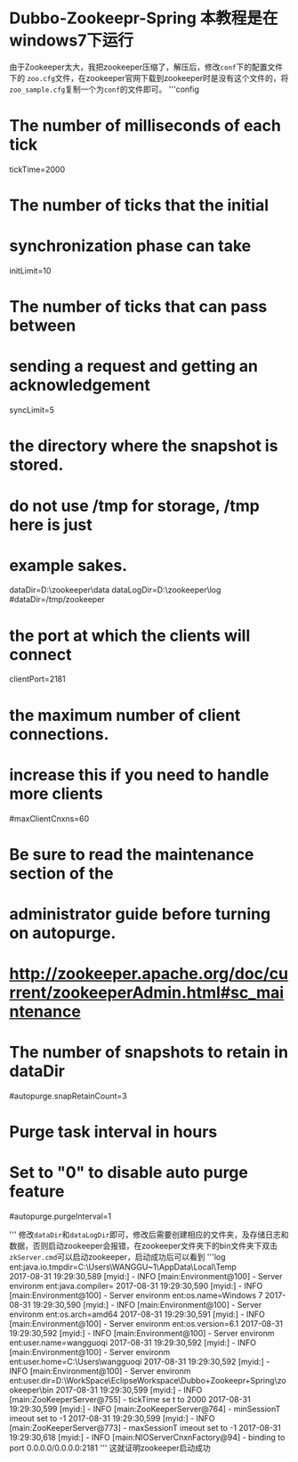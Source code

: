 # Dubbo-Zookeepr-Spring 本教程是在windows7下运行
由于Zookeeper太大，我把zookeeper压缩了，解压后，修改<code>conf</code>下的配置文件下的
<code>zoo.cfg</code>文件，在zookeeper官网下载到zookeeper时是没有这个文件的，将<code>zoo_sample.cfg</code>复制一个为<code>conf</code>的文件即可。
'''config
# The number of milliseconds of each tick
tickTime=2000
# The number of ticks that the initial 
# synchronization phase can take
initLimit=10
# The number of ticks that can pass between 
# sending a request and getting an acknowledgement
syncLimit=5
# the directory where the snapshot is stored.
# do not use /tmp for storage, /tmp here is just 
# example sakes.
dataDir=D:\\zookeeper\\data
dataLogDir=D:\\zookeeper\\log
#dataDir=/tmp/zookeeper
# the port at which the clients will connect
clientPort=2181
# the maximum number of client connections.
# increase this if you need to handle more clients
#maxClientCnxns=60
#
# Be sure to read the maintenance section of the 
# administrator guide before turning on autopurge.
#
# http://zookeeper.apache.org/doc/current/zookeeperAdmin.html#sc_maintenance
#
# The number of snapshots to retain in dataDir
#autopurge.snapRetainCount=3
# Purge task interval in hours
# Set to "0" to disable auto purge feature
#autopurge.purgeInterval=1

'''
修改<code>dataDir</code>和<code>dataLogDir</code>即可，修改后需要创建相应的文件夹，及存储日志和数据，否则启动zookeeper会报错，在zookeeper文件夹下的bin文件夹下双击<code>zkServer.cmd</code>可以启动zookeeper，启动成功后可以看到
'''log
ent:java.io.tmpdir=C:\Users\WANGGU~1\AppData\Local\Temp\
2017-08-31 19:29:30,589 [myid:] - INFO  [main:Environment@100] - Server environm
ent:java.compiler=<NA>
2017-08-31 19:29:30,590 [myid:] - INFO  [main:Environment@100] - Server environm
ent:os.name=Windows 7
2017-08-31 19:29:30,590 [myid:] - INFO  [main:Environment@100] - Server environm
ent:os.arch=amd64
2017-08-31 19:29:30,591 [myid:] - INFO  [main:Environment@100] - Server environm
ent:os.version=6.1
2017-08-31 19:29:30,592 [myid:] - INFO  [main:Environment@100] - Server environm
ent:user.name=wangguoqi
2017-08-31 19:29:30,592 [myid:] - INFO  [main:Environment@100] - Server environm
ent:user.home=C:\Users\wangguoqi
2017-08-31 19:29:30,592 [myid:] - INFO  [main:Environment@100] - Server environm
ent:user.dir=D:\WorkSpace\EclipseWorkspace\Dubbo+Zookeepr+Spring\zookeeper\bin
2017-08-31 19:29:30,599 [myid:] - INFO  [main:ZooKeeperServer@755] - tickTime se
t to 2000
2017-08-31 19:29:30,599 [myid:] - INFO  [main:ZooKeeperServer@764] - minSessionT
imeout set to -1
2017-08-31 19:29:30,599 [myid:] - INFO  [main:ZooKeeperServer@773] - maxSessionT
imeout set to -1
2017-08-31 19:29:30,618 [myid:] - INFO  [main:NIOServerCnxnFactory@94] - binding
 to port 0.0.0.0/0.0.0.0:2181
'''
这就证明zookeeper启动成功